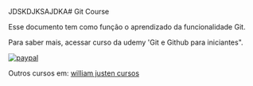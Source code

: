 JDSKDJKSAJDKA# Git Course

Esse documento tem como função o aprendizado da funcionalidade Git.

Para saber mais, acessar curso da udemy 'Git e Github para iniciantes".

[![paypal](https://www.paypalobjects.com/en_US/i/btn/btn_donateCC_LG.gif)](https://www.paypal.com/cgi-bin/webscr?cmd+_s-xclick&hosted_button_id=UTMFZUHX6EUGE)

Outros cursos em: [william justen cursos](hyyp://willianjusten.teachable.com)
